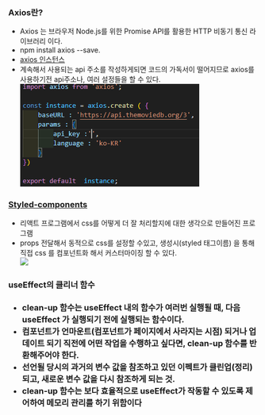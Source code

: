 <h3>Axios란?</h3>
<ul>
    <li>Axios 는 브라우저 Node.js를 위한 Promise API를 활용한 HTTP 비동기 통신 라이브러리 이다.</li>
    <li>npm install axios --save.</li>
    <li><a href='https://yamoo9.github.io/axios/guide/api.html#http-%EB%A9%94%EC%84%9C%EB%93%9C-%EB%B3%84%EC%B9%AD'>axios 인스턴스</a></li>
    <li>계속해서 사용되는 api 주소를 작성하게되면 코드의 가독서이 떨어지므로 axios를 사용하기전 api주소나, 여러 설정들을 할 수 있다.</li>
    <img src='./noteImg/axiosInstance.png'/>
</ul>
<h3><a href='https://styled-components.com/'>Styled-components</a></h3>
    <ul>
    <li>리액트 프로그램에서 css를 어떻게 더 잘 처리할지에 대한 생각으로 만들어진 프로그램</li>
    <li>props 전달해서 동적으로 css를 설정할 수있고, 생성시(styled 태그이름) 을 통해 직접 css 를 컴포넌트화 해서 커스터마이징 할 수 있다. </li>
    <img src='./noteImg/styledComponents.png'/>
</ul>

<h3>useEffect의  클리너 함수 <h3>
    <ul>
        <li>clean-up 함수는 useEffect 내의 함수가 여러번 실행될 때, 다음 useEffect 가 실행되기 전에 실행되는 함수이다.</li> 
        <li>컴포넌트가 언마운트(컴포넌트가 페이지에서 사라지는 시점) 되거나 업데이트 되기 직전에 어떤 작업을 수행하고 싶다면, clean-up 함수를 반환해주어야 한다.</li> 
        <li>선언될 당시의 과거의 변수 값을 참조하고 있던 이펙트가 클린업(정리)되고, 새로운 변수 값을 다시 참조하게 되는 것.</li> 
        <li>clean-up 함수는 보다 효율적으로 useEffect가 작동할 수 있도록 제어하여 메모리 관리를 하기 위함이다</li> 
    </ul>
